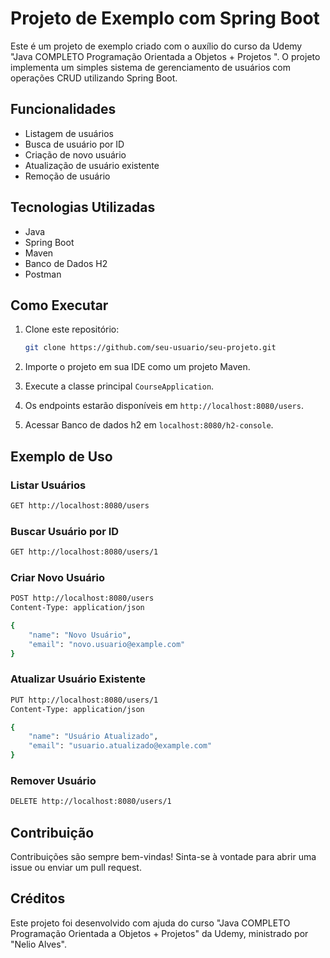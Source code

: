 # Projeto de Exemplo com Spring Boot

Este é um projeto de exemplo criado com o auxílio do curso da Udemy "Java COMPLETO Programação Orientada a Objetos + Projetos
". O projeto implementa um simples sistema de gerenciamento de usuários com operações CRUD utilizando Spring Boot.

## Funcionalidades

- Listagem de usuários
- Busca de usuário por ID
- Criação de novo usuário
- Atualização de usuário existente
- Remoção de usuário

## Tecnologias Utilizadas

- Java
- Spring Boot
- Maven
- Banco de Dados H2
- Postman

## Como Executar

1. Clone este repositório:
   ```bash
   git clone https://github.com/seu-usuario/seu-projeto.git
   ```

2. Importe o projeto em sua IDE como um projeto Maven.

3. Execute a classe principal `CourseApplication`.

4. Os endpoints estarão disponíveis em `http://localhost:8080/users`.

5. Acessar Banco de dados h2 em `localhost:8080/h2-console`.

## Exemplo de Uso

### Listar Usuários
```bash
GET http://localhost:8080/users
```

### Buscar Usuário por ID
```bash
GET http://localhost:8080/users/1
```

### Criar Novo Usuário
```bash
POST http://localhost:8080/users
Content-Type: application/json

{
    "name": "Novo Usuário",
    "email": "novo.usuario@example.com"
}
```

### Atualizar Usuário Existente
```bash
PUT http://localhost:8080/users/1
Content-Type: application/json

{
    "name": "Usuário Atualizado",
    "email": "usuario.atualizado@example.com"
}
```

### Remover Usuário
```bash
DELETE http://localhost:8080/users/1
```

## Contribuição

Contribuições são sempre bem-vindas! Sinta-se à vontade para abrir uma issue ou enviar um pull request.

## Créditos

Este projeto foi desenvolvido com ajuda do curso "Java COMPLETO Programação Orientada a Objetos + Projetos" da Udemy, ministrado por "Nelio Alves".
